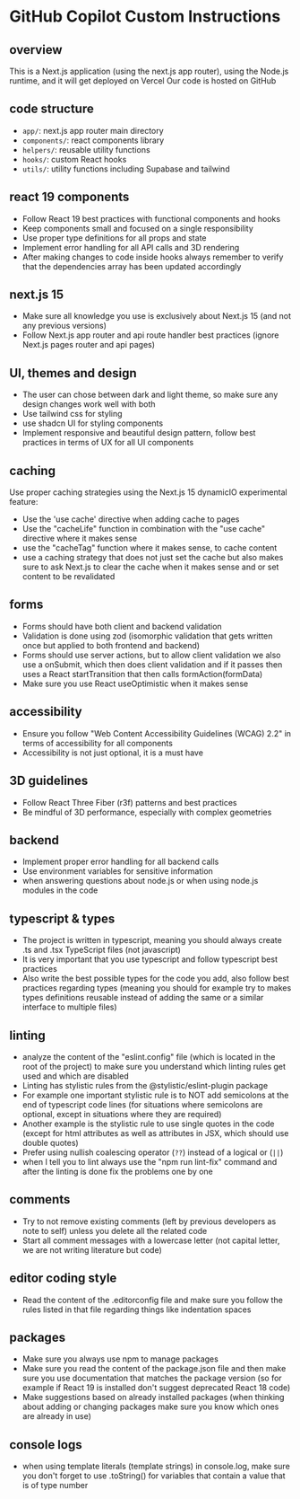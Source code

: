 # GitHub Copilot Custom Instructions

## overview

This is a Next.js application (using the next.js app router), using the Node.js runtime, and it will get deployed on Vercel
Our code is hosted on GitHub

## code structure

- `app/`: next.js app router main directory
- `components/`: react components library
- `helpers/`: reusable utility functions
- `hooks/`: custom React hooks
- `utils/`: utility functions including Supabase and tailwind

## react 19 components

- Follow React 19 best practices with functional components and hooks
- Keep components small and focused on a single responsibility
- Use proper type definitions for all props and state
- Implement error handling for all API calls and 3D rendering
- After making changes to code inside hooks always remember to verify that the dependencies array has been updated accordingly

## next.js 15

- Make sure all knowledge you use is exclusively about Next.js 15 (and not any previous versions)
- Follow Next.js app router and api route handler best practices (ignore Next.js pages router and api pages)

## UI, themes and design

- The user can chose between dark and light theme, so make sure any design changes work well with both
- Use tailwind css for styling
- use shadcn UI for styling components
- Implement responsive and beautiful design pattern, follow best practices in terms of UX for all UI components

## caching

Use proper caching strategies using the Next.js 15 dynamicIO experimental feature:

- Use the 'use cache' directive when adding cache to pages
- Use the "cacheLife" function in combination with the "use cache" directive where it makes sense
- use the "cacheTag" function where it makes sense, to cache content
- use a caching strategy that does not just set the cache but also makes sure to ask Next.js to clear the cache when it makes sense and or set content to be revalidated

## forms

- Forms should have both client and backend validation
- Validation is done using zod (isomorphic validation that gets written once but applied to both frontend and backend)
- Forms should use server actions, but to allow client validation we also use a onSubmit, which then does client validation and if it passes then uses a React startTransition that then calls formAction(formData)
- Make sure you use React useOptimistic when it makes sense

## accessibility

- Ensure you follow "Web Content Accessibility Guidelines (WCAG) 2.2" in terms of accessibility for all components
- Accessibility is not just optional, it is a must have

## 3D guidelines

- Follow React Three Fiber (r3f) patterns and best practices
- Be mindful of 3D performance, especially with complex geometries

## backend

- Implement proper error handling for all backend calls
- Use environment variables for sensitive information
- when answering questions about node.js or when using node.js modules in the code

## typescript & types

- The project is written in typescript, meaning you should always create .ts and .tsx TypeScript files (not javascript)
- It is very important that you use typescript and follow typescript best practices
- Also write the best possible types for the code you add, also follow best practices regarding types (meaning you should for example try to makes types definitions reusable instead of adding the same or a similar interface to multiple files)

## linting

- analyze the content of the "eslint.config" file (which is located in the root of the project) to make sure you understand which linting rules get used and which are disabled
- Linting has stylistic rules from the @stylistic/eslint-plugin package
- For example one important stylistic rule is to NOT add semicolons at the end of typescript code lines (for situations where semicolons are optional, except in situations where they are required)
- Another example is the stylistic rule to use single quotes in the code (except for html attributes as well as attributes in JSX, which should use double quotes)
- Prefer using nullish coalescing operator (`??`) instead of a logical or (`||`)
- when I tell you to lint always use the "npm run lint-fix" command and after the linting is done fix the problems one by one

## comments

- Try to not remove existing comments (left by previous developers as note to self) unless you delete all the related code
- Start all comment messages with a lowercase letter (not capital letter, we are not writing literature but code)

## editor coding style

- Read the content of the .editorconfig file and make sure you follow the rules listed in that file regarding things like indentation spaces

## packages

- Make sure you always use npm to manage packages
- Make sure you read the content of the package.json file and then make sure you use documentation that matches the package version (so for example if React 19 is installed don't suggest deprecated React 18 code)
- Make suggestions based on already installed packages (when thinking about adding or changing packages make sure you know which ones are already in use)

## console logs

- when using template literals (template strings) in console.log, make sure you don't forget to use .toString() for variables that contain a value that is of type number
